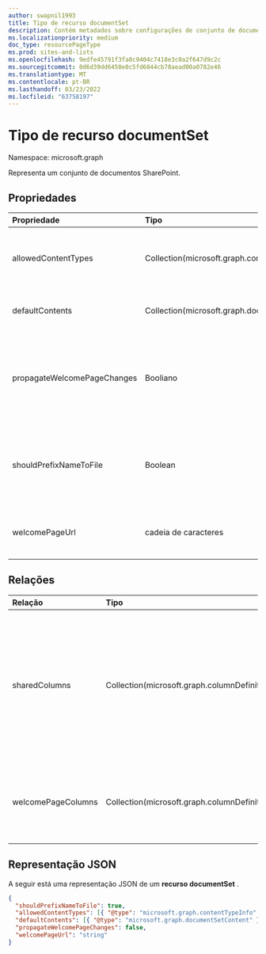 ```yaml
---
author: swapnil1993
title: Tipo de recurso documentSet
description: Contém metadados sobre configurações de conjunto de documentos.
ms.localizationpriority: medium
doc_type: resourcePageType
ms.prod: sites-and-lists
ms.openlocfilehash: 9edfe45791f3fa0c9404c7418e3c0a2f647d9c2c
ms.sourcegitcommit: 0d6d39dd6450e0c5fd6844cb78aead00a0782e46
ms.translationtype: MT
ms.contentlocale: pt-BR
ms.lasthandoff: 03/23/2022
ms.locfileid: "63758197"
---
```

# <a name="documentset-resource-type"></a>Tipo de recurso documentSet

Namespace: microsoft.graph

Representa um conjunto de documentos SharePoint.

## <a name="properties"></a>Propriedades

| Propriedade  | Tipo    | Descrição|
|:---------------|:--------|:--------------------------------------------------|
| allowedContentTypes | Collection(microsoft.graph.contentTypeInfo) | Tipos de conteúdo permitidos no conjunto de documentos.|
| defaultContents     | Collection(microsoft.graph.documentSetContent) | Conteúdo padrão do conjunto de documentos. | 
| propagateWelcomePageChanges | Booliano | Especifica se a página de boas-vindas deve ser pressionada para tipos de conteúdo herdados.  |
| shouldPrefixNameToFile | Boolean  | Indica se é preciso adicionar o nome do documento definido a cada nome de arquivo. |
| welcomePageUrl      | cadeia de caracteres | URL absoluta da página de boas-vindas.  |

## <a name="relationships"></a>Relações

| Relação   | Tipo                      | Descrição
|:----------------|:--------------------------|:-------------------------------
| sharedColumns       | Collection(microsoft.graph.columnDefinition) | Colunas editadas no conjunto de documentos que se sincronizam com todos os documentos no conjunto. Eles são somente leitura nos próprios documentos. 
| welcomePageColumns  | Collection(microsoft.graph.columnDefinition)  | Especifica colunas a mostrar na página de boas-vindas para o conjunto de documentos.

## <a name="json-representation"></a>Representação JSON

A seguir está uma representação JSON de um **recurso documentSet** .
<!-- { "blockType": "resource", "@odata.type": "microsoft.graph.documentSet" } -->

```json
{
  "shouldPrefixNameToFile": true,
  "allowedContentTypes": [{ "@type": "microsoft.graph.contentTypeInfo" }],
  "defaultContents": [{ "@type": "microsoft.graph.documentSetContent" }],
  "propagateWelcomePageChanges": false,
  "welcomePageUrl": "string"
}
```

[contentTypeInfo]: contentTypeInfo.md
[documentSetContent]: documentsetcontent.md
